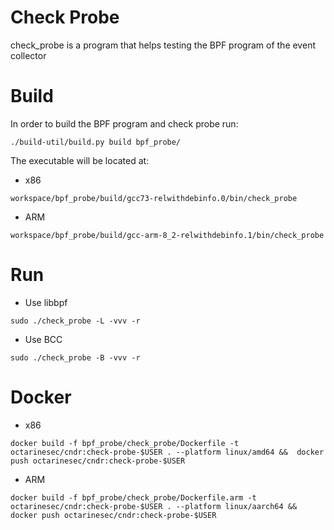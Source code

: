 # Check Probe
check_probe is a program that helps testing the BPF program of the event collector

# Build
In order to build the BPF program and check probe run:
```
./build-util/build.py build bpf_probe/
```
The executable will be located at:
* x86
```
workspace/bpf_probe/build/gcc73-relwithdebinfo.0/bin/check_probe
```
* ARM
```
workspace/bpf_probe/build/gcc-arm-8_2-relwithdebinfo.1/bin/check_probe
```

# Run
* Use libbpf
```
sudo ./check_probe -L -vvv -r
```
* Use BCC
```
sudo ./check_probe -B -vvv -r
```

# Docker
* x86
```
docker build -f bpf_probe/check_probe/Dockerfile -t octarinesec/cndr:check-probe-$USER . --platform linux/amd64 &&  docker push octarinesec/cndr:check-probe-$USER
```
* ARM
```
docker build -f bpf_probe/check_probe/Dockerfile.arm -t octarinesec/cndr:check-probe-$USER . --platform linux/aarch64 && docker push octarinesec/cndr:check-probe-$USER
```
